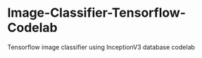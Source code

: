 # Image-Classifier-Tensorflow-Codelab
Tensorflow image classifier using InceptionV3 database codelab
